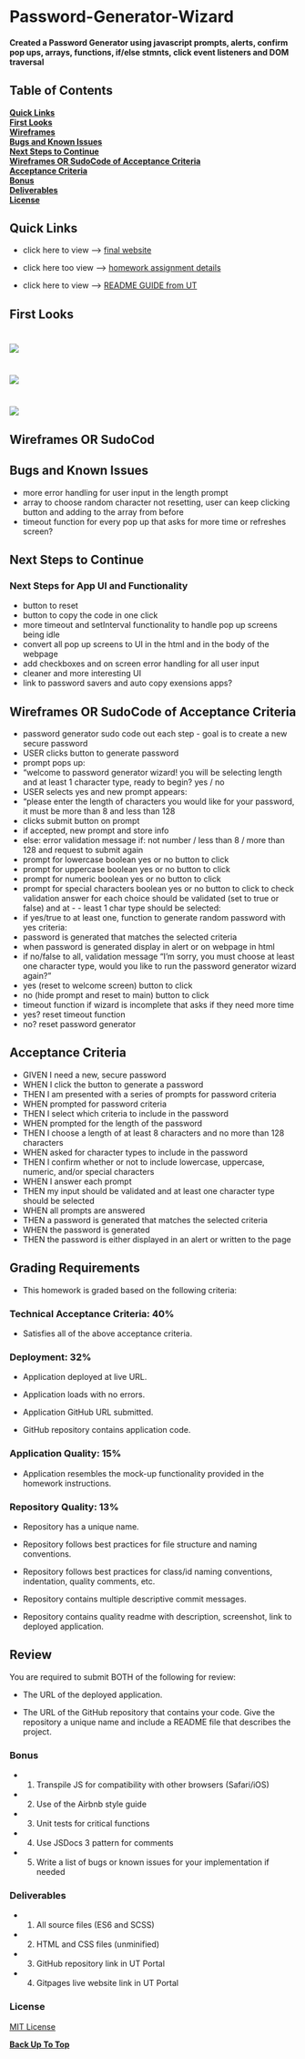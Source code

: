 # Password-Generator-Wizard

#### Created a Password Generator using javascript prompts, alerts, confirm pop ups, arrays, functions, if/else stmnts, click event listeners and DOM traversal

## Table of Contents

**[Quick Links](#Quick-Links)**<br>
**[First Looks](#First-Looks)**<br>
**[Wireframes](#Wireframes)**<br>
**[Bugs and Known Issues](#Bugs-and-Known-Issues)**<br>
**[Next Steps to Continue](#Next-Steps-to-Continue)**<br>
**[Wireframes OR SudoCode of Acceptance Criteria](Wireframes-OR-SudoCode-of-Acceptance-Criteria)**<br>
**[Acceptance Criteria](#Acceptance-Criteria)**<br>
**[Bonus](#Bonus)**<br>
**[Deliverables](#Deliverables)**<br>
**[License](#License)**<br>

## Quick Links

- click here to view --> [final website](https://jessamyn27.github.io/Password-Generator-Wizard/)

- click here too view --> [homework assignment details](https://github.com/the-Coding-Boot-Camp-at-UT/UTA-VIRT-FSF-FT-06-2021-U-LOL/tree/master/03-JavaScript/02-Homework)

- click here to view --> [README GUIDE from UT](https://github.com/the-Coding-Boot-Camp-at-UT/UTA-VIRT-FSF-FT-06-2021-U-LOL/blob/master/01-HTML-Git-CSS/02-Homework/Homework-Guide/README.md)

## First Looks

# ![](assets/screenshot-1.png)

# ![](assets/screenshot-2.png)

# ![](assets/screenshot-3.png)

## Wireframes OR SudoCod

## Bugs and Known Issues

- more error handling for user input in the length prompt
- array to choose random character not resetting, user can keep clicking button and adding to the array from before
- timeout function for every pop up that asks for more time or refreshes screen?

## Next Steps to Continue

### Next Steps for App UI and Functionality

- button to reset
- button to copy the code in one click
- more timeout and setInterval functionality to handle pop up screens being idle
- convert all pop up screens to UI in the html and in the body of the webpage
- add checkboxes and on screen error handling for all user input
- cleaner and more interesting UI
- link to password savers and auto copy exensions apps?

## Wireframes OR SudoCode of Acceptance Criteria

- password generator sudo code out each step - goal is to create a new secure password
- USER clicks button to generate password
- prompt pops up:
- “welcome to password generator wizard! you will be selecting length and at least 1 character type, ready to begin? yes / no 
- USER selects yes and new prompt appears:
- “please enter the length of characters you would like for your password, it must be more than 8 and less than 128
- clicks submit button on prompt
- if accepted, new prompt and store info
- else: error validation message if: not number / less than 8 / more than 128 and request to submit again
- prompt for lowercase boolean yes or no button to click
- prompt for uppercase boolean yes or no button to click
- prompt for numeric boolean yes or no button to click
- prompt for special characters boolean yes or no button to click to check validation answer for each choice should be validated (set to true or false) and at - - least 1 char type should be selected:
- if yes/true to at least one, function to generate random password with yes criteria:
- password is generated that matches the selected criteria
- when password is generated display in alert or on webpage in html
- if no/false to all, validation message “I’m sorry, you must choose at least one character type, would you like to run the password generator wizard again?”
- yes (reset to welcome screen) button to click
- no (hide prompt and reset to main) button to click
- timeout function if wizard is incomplete that asks if they need more time
- yes? reset timeout function
- no? reset password generator

## Acceptance Criteria

- GIVEN I need a new, secure password
- WHEN I click the button to generate a password
- THEN I am presented with a series of prompts for password criteria
- WHEN prompted for password criteria
- THEN I select which criteria to include in the password
- WHEN prompted for the length of the password
- THEN I choose a length of at least 8 characters and no more than 128 characters
- WHEN asked for character types to include in the password
- THEN I confirm whether or not to include lowercase, uppercase, numeric, and/or special characters
- WHEN I answer each prompt
- THEN my input should be validated and at least one character type should be selected
- WHEN all prompts are answered
- THEN a password is generated that matches the selected criteria
- WHEN the password is generated
- THEN the password is either displayed in an alert or written to the page

## Grading Requirements

- This homework is graded based on the following criteria: 

### Technical Acceptance Criteria: 40%

* Satisfies all of the above acceptance criteria.

### Deployment: 32%

* Application deployed at live URL.

* Application loads with no errors.

* Application GitHub URL submitted.

* GitHub repository contains application code.

### Application Quality: 15%

* Application resembles the mock-up functionality provided in the homework instructions.

### Repository Quality: 13%

* Repository has a unique name.

* Repository follows best practices for file structure and naming conventions.

* Repository follows best practices for class/id naming conventions, indentation, quality comments, etc.

* Repository contains multiple descriptive commit messages.

* Repository contains quality readme with description, screenshot, link to deployed application.

## Review

You are required to submit BOTH of the following for review:

* The URL of the deployed application.

* The URL of the GitHub repository that contains your code. Give the repository a unique name and include a README file that describes the project.


### Bonus

- 1. Transpile JS for compatibility with other browsers (Safari/iOS)
- 2. Use of the Airbnb style guide
- 3. Unit tests for critical functions
- 4. Use JSDocs 3 pattern for comments
- 5. Write a list of bugs or known issues for your implementation if needed


### Deliverables

- 1. All source files (ES6 and SCSS)
- 2. HTML and CSS files (unminified)
- 3. GitHub repository link in UT Portal
- 4. Gitpages live website link in UT Portal

### License

[MIT License](https://opensource.org/licenses/MIT)


**[Back Up To Top](#Password-Generator-Wizard)**
